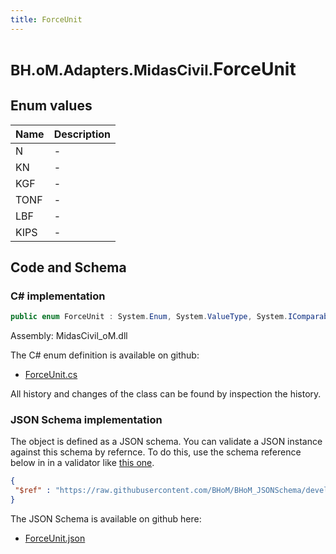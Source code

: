 ```yaml
---
title: ForceUnit
---
```


# <small>BH.oM.Adapters.MidasCivil.</small>**ForceUnit**



## Enum values

| Name            | Description                                                    |
|-----------------|----------------------------------------------------------------|
| N |  -  |
| KN |  -  |
| KGF |  -  |
| TONF |  -  |
| LBF |  -  |
| KIPS |  -  |


## Code and Schema

### C# implementation

``` C# title="C#"
public enum ForceUnit : System.Enum, System.ValueType, System.IComparable, System.ISpanFormattable, System.IFormattable, System.IConvertible
```

Assembly: MidasCivil_oM.dll

The C# enum definition is available on github:

- [ForceUnit.cs](https://github.com/BHoM/MidasCivil_Toolkit/blob/develop/MidasCivil_oM/eNum\ForceUnit.cs)

All history and changes of the class can be found by inspection the history.
### JSON Schema implementation

The object is defined as a JSON schema. You can validate a JSON instance against this schema by refernce. To do this, use the schema reference below in in a validator like [this one](https://www.jsonschemavalidator.net/).

``` json title="JSON Schema"
{
 "$ref" : "https://raw.githubusercontent.com/BHoM/BHoM_JSONSchema/develop/MidasCivil_oM/ForceUnit.json"
}
```

The JSON Schema is available on github here:

- [ForceUnit.json](https://github.com/BHoM/BHoM_JSONSchema/blob/develop/MidasCivil_oM/ForceUnit.json)
